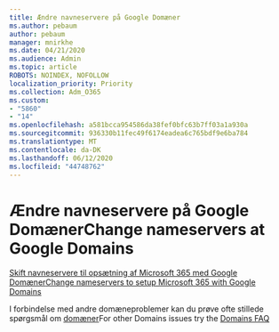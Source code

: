 ```yaml
---
title: Ændre navneservere på Google Domæner
ms.author: pebaum
author: pebaum
manager: mnirkhe
ms.date: 04/21/2020
ms.audience: Admin
ms.topic: article
ROBOTS: NOINDEX, NOFOLLOW
localization_priority: Priority
ms.collection: Adm_O365
ms.custom:
- "5860"
- "14"
ms.openlocfilehash: a581bcca954586da38fef0bfc63b7ff03a1a930a
ms.sourcegitcommit: 936330b11fec49f6174eadea6c765bdf9e6ba784
ms.translationtype: MT
ms.contentlocale: da-DK
ms.lasthandoff: 06/12/2020
ms.locfileid: "44748762"
---
```

# <a name="change-nameservers-at-google-domains"></a><span data-ttu-id="e5dc5-102">Ændre navneservere på Google Domæner</span><span class="sxs-lookup"><span data-stu-id="e5dc5-102">Change nameservers at Google Domains</span></span>

[<span data-ttu-id="e5dc5-103">Skift navneservere til opsætning af Microsoft 365 med Google Domæner</span><span class="sxs-lookup"><span data-stu-id="e5dc5-103">Change nameservers to setup Microsoft 365 with Google Domains</span></span>](https://docs.microsoft.com/microsoft-365/admin/dns/change-nameservers-at-google-domains?view=o365-worldwide)

<span data-ttu-id="e5dc5-104">I forbindelse med andre domæneproblemer kan du prøve ofte stillede spørgsmål om [domæner](https://docs.microsoft.com/microsoft-365/admin/setup/domains-faq?view=o365-worldwide)</span><span class="sxs-lookup"><span data-stu-id="e5dc5-104">For other Domains issues try the [Domains FAQ](https://docs.microsoft.com/microsoft-365/admin/setup/domains-faq?view=o365-worldwide)</span></span>
